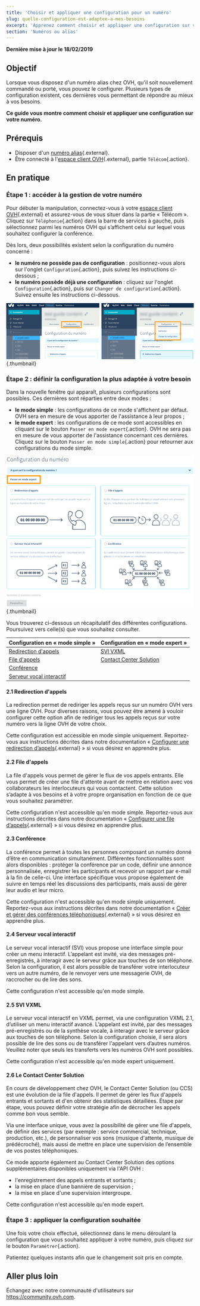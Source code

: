 ```yaml
---
title: 'Choisir et appliquer une configuration pour un numéro'
slug: quelle-configuration-est-adaptee-a-mes-besoins
excerpt: 'Apprenez comment choisir et appliquer une configuration sur votre numéro'
section: 'Numéros ou alias'
---
```


**Dernière mise à jour le 18/02/2019**

## Objectif

Lorsque vous disposez d'un numéro alias chez OVH, qu'il soit nouvellement commandé ou porté, vous pouvez le configurer. Plusieurs types de configuration existent, ces dernières vous permettant de répondre au mieux à vos besoins.

**Ce guide vous montre comment choisir et appliquer une configuration sur votre numéro.**

## Prérequis

- Disposer d'un [numéro alias](https://www.ovhtelecom.fr/telephonie/numeros/){.external}.
- Être connecté à l'[espace client OVH](https://www.ovhtelecom.fr/manager/auth/?action=gotomanager){.external}, partie `Télécom`{.action}.

## En pratique

### Étape 1 : accéder à la gestion de votre numéro

Pour débuter la manipulation, connectez-vous à votre [espace client OVH](https://www.ovhtelecom.fr/manager/#/){.external} et assurez-vous de vous situer dans la partie « Télécom ». Cliquez sur `Téléphonie`{.action} dans la barre de services à gauche, puis sélectionnez parmi les numéros OVH qui s’affichent celui sur lequel vous souhaitez configurer la conférence.

Dès lors, deux possibilités existent selon la configuration du numéro concerné :

- **le numéro ne possède pas de configuration** : positionnez-vous alors sur l'onglet `Configuration`{.action}, puis suivez les instructions ci-dessous ;
- **le numéro possède déjà une configuration** : cliquez sur l'onglet `Configuration`{.action}, puis sur `Changer de configuration`{.action}. Suivez ensuite les instructions ci-dessous.
 
![configurationnumeroalias](images/alias-configuration-step1.png){.thumbnail}

### Étape 2 : définir la configuration la plus adaptée à votre besoin

Dans la nouvelle fenêtre qui apparaît, plusieurs configurations sont possibles. Ces dernières sont réparties entre deux modes :

- **le mode simple** : les configurations de ce mode s'affichent par défaut. OVH sera en mesure de vous apporter de l'assistance à leur propos ;
- **le mode expert** : les configurations de ce mode sont accessibles en cliquant sur le bouton `Passer en mode expert`{.action}. OVH ne sera pas en mesure de vous apporter de l'assistance concernant ces dernières. Cliquez sur le bouton `Passer en mode simple`{.action} pour retourner aux configurations du mode simple.

![configurationnumeroalias](images/alias-configuration-step2.png){.thumbnail}

Vous trouverez ci-dessous un récapitulatif des différentes configurations. Poursuivez vers celle(s) que vous souhaitez consulter.

|Configuration en « mode simple »|Configuration en « mode expert »| 
|---|---| 
|[Redirection d'appels](./#21-redirections-dappels)|[SVI VXML](./#25-svi-vxml)|
|[File d'appels](./#22-file-dappels)|[Contact Center Solution](./#26-contact-center-solution)|
|[Conférence](./#23-conference)| |
|[Serveur vocal interactif](./#24-serveur-vocal-interactif)| |

#### 2.1 Redirection d'appels

La redirection permet de rediriger les appels reçus sur un numéro OVH vers une ligne OVH. Pour diverses raisons, vous pouvez être amené à vouloir configurer cette option afin de rediriger tous les appels reçus sur votre numéro vers la ligne OVH de votre choix.

Cette configuration est accessible en mode simple uniquement. Reportez-vous aux instructions décrites dans notre documentation « [Configurer une redirection d’appels](../creer-redirection-avec-presentation/){.external} » si vous désirez en apprendre plus.

#### 2.2 File d'appels

La file d'appels vous permet de gérer le flux de vos appels entrants. Elle vous permet de créer une file d'attente avant de mettre en relation avec vos collaborateurs les interlocuteurs qui vous contactent. Cette solution s’adapte à vos besoins et à votre propre organisation en fonction de ce que vous souhaitez paramétrer.

Cette configuration n'est accessible qu'en mode simple. Reportez-vous aux instructions décrites dans notre documentation « [Configurer une file d’appels](../les-files-d-appels/){.external} » si vous désirez en apprendre plus.

#### 2.3 Conférence

La conférence permet à toutes les personnes composant un numéro donné d’être en communication simultanément. Différentes fonctionnalités sont alors disponibles : protéger la conférence par un code, définir une annonce personnalisée, enregistrer les participants et recevoir un rapport par e-mail à la fin de celle-ci. Une interface spécifique vous propose également de suivre en temps réel les discussions des participants, mais aussi de gérer leur audio et leur micro.

Cette configuration n'est accessible qu'en mode simple uniquement. Reportez-vous aux instructions décrites dans notre documentation « [Créer et gérer des conférences téléphoniques](../conference/){.external} » si vous désirez en apprendre plus.

#### 2.4 Serveur vocal interactif

Le serveur vocal interactif (SVI) vous propose une interface simple pour créer un menu interactif. L’appelant est invité, via des messages pré-enregistrés, à interagir avec le serveur grâce aux touches de son téléphone. Selon la configuration, il est alors possible de transférer votre interlocuteur vers un autre numéro, de le renvoyer vers une messagerie OVH, de raccrocher ou de lire des sons.

Cette configuration n'est accessible qu'en mode simple.

#### 2.5 SVI VXML

Le serveur vocal interactif en VXML permet, via une configuration VXML 2.1, d’utiliser un menu interactif avancé. L’appelant est invité, par des messages pré-enregistrés ou de la synthèse vocale, à interagir avec le serveur grâce aux touches de son téléphone. Selon la configuration choisie, il sera alors possible de lire des sons ou de transférer l'appelant vers d’autres numéros. Veuillez noter que seuls les transferts vers les numéros OVH sont possibles.

Cette configuration n'est accessible qu'en mode expert uniquement.

#### 2.6 Le Contact Center Solution

En cours de développement chez OVH, le Contact Center Solution (ou CCS) est une évolution de la file d'appels. Il permet de gérer les flux d'appels entrants et sortants et d'en obtenir des statistiques détaillées. Étape par étape, vous pouvez définir votre stratégie afin de décrocher les appels comme bon vous semble.

Via une interface unique, vous avez la possibilité de gérer une file d'appels, de définir des services (par exemple : service commercial, technique, production, etc.), de personnaliser vos sons (musique d'attente, musique de prédécroché), mais aussi de mettre en place une supervision de l’ensemble de vos postes téléphoniques.

Ce mode apporte également au Contact Center Solution des options supplémentaires disponibles uniquement via l'API OVH : 

- l'enregistrement des appels entrants et sortants ; 
- la mise en place d’une bannière de supervision ;
- la mise en place d'une supervision intergroupe.

Cette configuration n'est accessible qu'en mode expert.

### Étape 3 : appliquer la configuration souhaitée

Une fois votre choix effectué, sélectionnez dans le menu déroulant la configuration que vous souhaitez appliquer à votre numéro, puis cliquez sur le bouton `Paramétrer`{.action}.

Patientez quelques instants afin que le changement soit pris en compte.

## Aller plus loin

Échangez avec notre communauté d'utilisateurs sur <https://community.ovh.com>.
